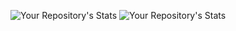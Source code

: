 ![Your Repository's Stats](https://github-readme-stats.vercel.app/api?username=mikerouleau&show_icons=true)
![Your Repository's Stats](https://github-readme-stats.vercel.app/api/top-langs/?username=mikerouleau&theme=blue-green)

<!--
**mikerouleau/mikerouleau** is a ✨ _special_ ✨ repository because its `README.md` (this file) appears on your GitHub profile.

Here are some ideas to get you started:

- 🔭 I’m currently working on ...
- 🌱 I’m currently learning ...
- 👯 I’m looking to collaborate on ...
- 🤔 I’m looking for help with ...
- 💬 Ask me about ...
- 📫 How to reach me: ...
- 😄 Pronouns: ...
- ⚡ Fun fact: ...
-->
